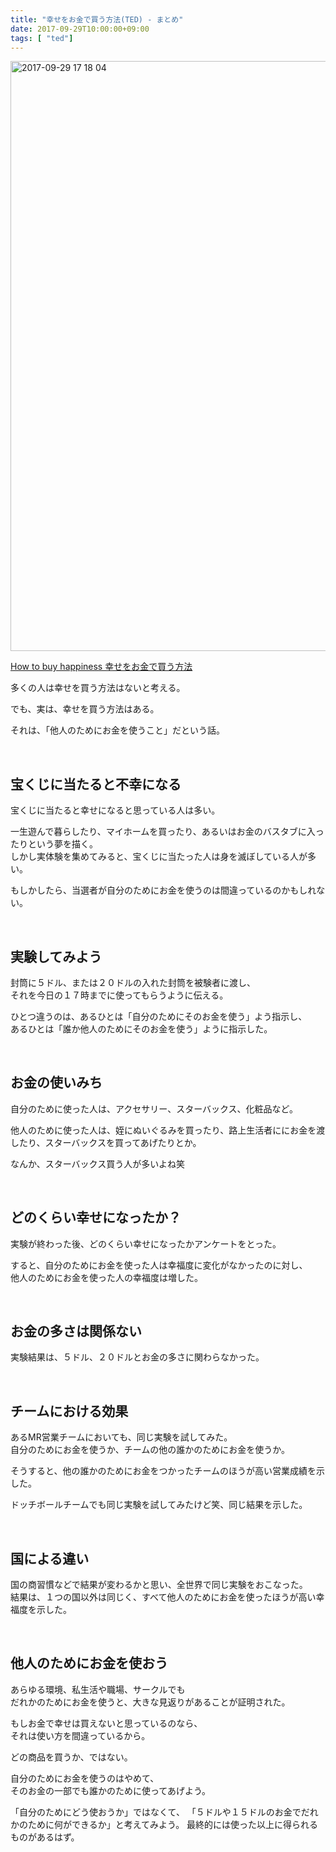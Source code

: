 ```yaml
---
title: "幸せをお金で買う方法(TED) - まとめ"
date: 2017-09-29T10:00:00+09:00
tags: [ "ted"]
---
```


<img width="944" alt="2017-09-29 17 18 04" src="https://user-images.githubusercontent.com/3523368/31007072-33e90c2c-a53a-11e7-82c7-eccc5249d40b.png">

[How to buy happiness 幸せをお金で買う方法](https://www.ted.com/talks/michael_norton_how_to_buy_happiness?language=ja#t-632417)

多くの人は幸せを買う方法はないと考える。  

でも、実は、幸せを買う方法はある。  

それは、「他人のためにお金を使うこと」だという話。

<br>  
  
## 宝くじに当たると不幸になる

宝くじに当たると幸せになると思っている人は多い。  

一生遊んで暮らしたり、マイホームを買ったり、あるいはお金のバスタブに入ったりという夢を描く。  
しかし実体験を集めてみると、宝くじに当たった人は身を滅ぼしている人が多い。  

もしかしたら、当選者が自分のためにお金を使うのは間違っているのかもしれない。  

<br>
  
## 実験してみよう

封筒に５ドル、または２０ドルの入れた封筒を被験者に渡し、  
それを今日の１７時までに使ってもらうように伝える。  

ひとつ違うのは、あるひとは「自分のためにそのお金を使う」よう指示し、  
あるひとは「誰か他人のためにそのお金を使う」ように指示した。

<br>
  
## お金の使いみち

自分のために使った人は、アクセサリー、スターバックス、化粧品など。  

他人のために使った人は、姪にぬいぐるみを買ったり、路上生活者ににお金を渡したり、スターバックスを買ってあげたりとか。  

なんか、スターバックス買う人が多いよね笑  

<br>
  
## どのくらい幸せになったか？

実験が終わった後、どのくらい幸せになったかアンケートをとった。  

すると、自分のためにお金を使った人は幸福度に変化がなかったのに対し、  
他人のためにお金を使った人の幸福度は増した。

<br>
  
## お金の多さは関係ない

実験結果は、５ドル、２０ドルとお金の多さに関わらなかった。

<br>
  
## チームにおける効果

あるMR営業チームにおいても、同じ実験を試してみた。  
自分のためにお金を使うか、チームの他の誰かのためにお金を使うか。  

そうすると、他の誰かのためにお金をつかったチームのほうが高い営業成績を示した。

ドッチボールチームでも同じ実験を試してみたけど笑、同じ結果を示した。

<br>

## 国による違い

国の商習慣などで結果が変わるかと思い、全世界で同じ実験をおこなった。  
結果は、１つの国以外は同じく、すべて他人のためにお金を使ったほうが高い幸福度を示した。  

<br>
  
## 他人のためにお金を使おう

あらゆる環境、私生活や職場、サークルでも  
だれかのためにお金を使うと、大きな見返りがあることが証明された。  

もしお金で幸せは買えないと思っているのなら、  
それは使い方を間違っているから。  

どの商品を買うか、ではない。  

自分のためにお金を使うのはやめて、  
そのお金の一部でも誰かのために使ってあげよう。  

「自分のためにどう使おうか」ではなくて、
「５ドルや１５ドルのお金でだれかのために何ができるか」と考えてみよう。
最終的には使った以上に得られるものがあるはず。
